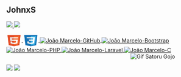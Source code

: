 ## JohnxS
 <div>
  <a href="https://github.com/JoaoMarceloCassavara">
  <img height="180em" src="https://github-readme-stats.vercel.app/api?username=JoaoMarceloCassavara&show_icons=true&theme=holi&include_all_commits=true&count_private=true"/>
  <img height="180em" src="https://github-readme-stats.vercel.app/api/top-langs/?username=JoaoMarceloCassavara&layout=compact&langs_count=16&theme=holi"/>
</div>
<div style="display: inline_block"><br>
   <img align="center" alt="João Marcelo-HTML" height="30" width="40" src="https://raw.githubusercontent.com/devicons/devicon/master/icons/html5/html5-original.svg">
  <img align="center" alt="João Marceloo-CSS" height="30" width="40" src="https://raw.githubusercontent.com/devicons/devicon/master/icons/css3/css3-original.svg">
  <img align="center" alt="João Marcelo-GitHub" height="30" width="40" src="https://cdn.jsdelivr.net/gh/devicons/devicon/icons/javascript/javascript-original.svg">
  <img align="center" alt="João Marcelo-Bootstrap" height="30" width="40" src="https://cdn.jsdelivr.net/gh/devicons/devicon/icons/bootstrap/bootstrap-original.svg">
  <img align="center" alt="João Marcelo-PHP" height="30" width="40" src="https://cdn.jsdelivr.net/gh/devicons/devicon/icons/php/php-original.svg">
  <img align="center" alt="João Marcelo-Laravel" height="30" width="40" src="https://cdn.jsdelivr.net/gh/devicons/devicon@latest/icons/laravel/laravel-original.svg">
  <img align="center" alt="João Marcelo-C" height="30" width="40" src="https://cdn.jsdelivr.net/gh/devicons/devicon/icons/c/c-original.svg" />
 <img align="right" alt="Gif Satoru Gojo" height="168" width="178"  src="https://media1.tenor.com/m/XNNEaoIVE3kAAAAd/gojo-eyes-jjk-shibuya.gif">
  
</div>
  
  ##
 
<div> 
 <a href="https://www.instagram.com/joao.marcelo29/" target="_blank"><img src="https://img.shields.io/badge/-Instagram-%23E4405F?style=for-the-badge&logo=instagram&logoColor=white" target="_blank"></a>
 	<a href="https://www.twitch.tv/johnxs10" target="_blank"><img src="https://img.shields.io/badge/Twitch-9146FF?style=for-the-badge&logo=twitch&logoColor=white" target="_blank"></a>
</div>
